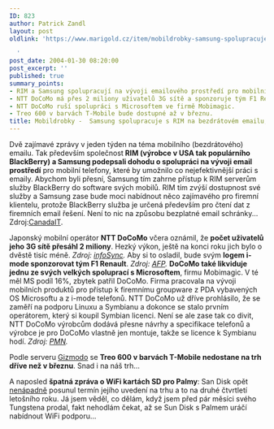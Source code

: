 ```yaml
---
ID: 823
author: Patrick Zandl
layout: post
oldlink: 'https://www.marigold.cz/item/mobildrobky-samsung-spolupracuje-s-rim-na-bezdratovem-emailu-t-mobile-objednava-treo-600-ntt-docomo-v-razi

  '
post_date: 2004-01-30 08:20:00
post_excerpt: ''
published: true
summary_points:
- RIM a Samsung spolupracují na vývoji emailového prostředí pro mobilní telefony.
- NTT DoCoMo má přes 2 miliony uživatelů 3G sítě a sponzoruje tým F1 Renault.
- NTT DoCoMo ruší spolupráci s Microsoftem ve firmě Mobimagic.
- Treo 600 v barvách T-Mobile bude dostupné až v březnu.
title: Mobildrobky -  Samsung spolupracuje s RIM na bezdrátovém emailu, T-Mobile objednává Treo 600, NTT DoCoMo v ráži
---
```


<p>
Dvě zajímavé zprávy v jeden týden na téma mobilního (bezdrátového) emailu. Tak především společnost<STRONG> RIM (výrobce v USA tak populárního BlackBerry) a Samsung podepsali dohodu o spolupráci na vývoji email prostředí</STRONG> pro mobilní telefony, které by umožnilo co nejefektivnější práci s emaily. Abychom byli přesní, Samsung tím zahrne přístup k RIM serverům služby BlackBerry do software svých mobilů. RIM tím zvýší dostupnost své služby a Samsung zase bude moci nabídnout něco zajímavého pro firemní klientelu, protože BlackBerry služba je určená především pro čtení dat z firemních email řešení. Není to nic na způsobu bezplatné email schránky... Zdroj:<A href="http://www.canadait.com/cfm/index.cfm?It=106&amp;Id=19165&amp;Se=0&amp;Lo=2" target=_blank>CanadaIT</A>.</p>

<p>
Japonský mobilní operátor <STRONG>NTT DoCoMo</STRONG> včera oznámil, že <STRONG>počet uživatelů jeho 3G sítě přesáhl 2 miliony</STRONG>. Hezký výkon, ještě na konci roku jich bylo o dvěstě tisíc méně. <EM>Zdroj: </EM><A href="http://www.infosyncworld.com/news/n/4539.html" target=_blank><EM>infoSync</EM></A><EM>.</EM> Aby si to osladil, bude svým <STRONG>logem i-mode sponzorovat tým F1 Renault</STRONG>. <EM>Zdroj: </EM><A href="http://story.news.yahoo.com/news?tmpl=story&amp;cid=1545&amp;ncid=1545&amp;e=15&amp;u=/afp/20040129" target=_blank><EM>AFP</EM></A><EM>.</EM> <STRONG>DoCoMo také likviduje jednu ze svých velkých spoluprací s Microsoftem</STRONG>, firmu Mobimagic. V té měl MS podíl 16%, zbytek patřil DoCoMo. Firma pracovala na vývoji mobilních produktů pro přístup k firemnímu groupware z PDA vybavených OS Microsoftu a z i-mode telefonů. NTT DoCoMo už dříve prohlásilo, že se zaměří na podporu Linuxu a Symbianu a dokonce se stalo prvním operátorem, který si koupil Symbian licenci. Není se ale zase tak co divit, NTT DoCoMo výrobcům dodává přesne návrhy a specifikace telefonů a výrobce je pro DoCoMo vlastně jen montuje, takže se licence k Symbianu hodí. <EM>Zdroj: </EM><A href="http://www.pmn.co.uk/20040129mobimagic.shtml" target=_blank><EM>PMN</EM></A><EM>.</EM></p>

<p>
Podle serveru <A href="http://www.gizmodo.com/archives/no_tmobile_treo_600_until_march.php" target=_blank>Gizmodo</A> se <STRONG>Treo 600 v barvách T-Mobile nedostane na trh dříve než v březnu</STRONG>. Snad i na náš trh...</p>

<p>
A naposled <STRONG>špatná zpráva o WiFi kartách SD pro Palmy</STRONG>: San Disk opět <A href="http://www.sandisk.com/retail_sdwifi.html" target=_blank>nenápadně</A> posunul termín jejího uvedení na trhu a to na druhé čtvrtletí letošního roku. Já jsem věděl, co dělám, když jsem před pár měsíci svého Tungstena prodal, fakt nehodlám čekat, až se Sun Disk s Palmem uráčí nabídnout WiFi podporu...</p>